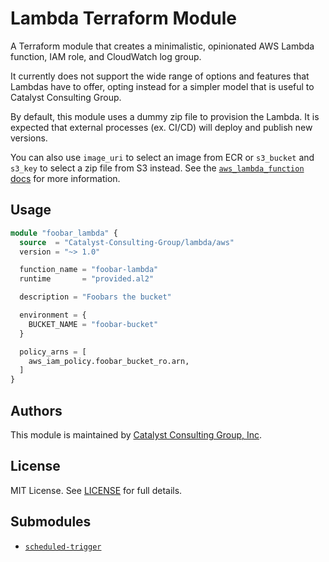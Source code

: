 # Lambda Terraform Module

A Terraform module that creates a minimalistic, opinionated AWS Lambda function, IAM role, and CloudWatch log group.

It currently does not support the wide range of options and features that Lambdas have to offer,
opting instead for a simpler model that is useful to Catalyst Consulting Group.

By default, this module uses a dummy zip file to provision the Lambda.
It is expected that external processes (ex. CI/CD) will deploy and publish new versions.

You can also use `image_uri` to select an image from ECR or `s3_bucket` and `s3_key` to select a zip file from S3 instead.
See the [`aws_lambda_function` docs](https://registry.terraform.io/providers/hashicorp/aws/latest/docs/resources/lambda_function) for more information.

## Usage

```terraform
module "foobar_lambda" {
  source  = "Catalyst-Consulting-Group/lambda/aws"
  version = "~> 1.0"

  function_name = "foobar-lambda"
  runtime       = "provided.al2"

  description = "Foobars the bucket"

  environment = {
    BUCKET_NAME = "foobar-bucket"
  }

  policy_arns = [
    aws_iam_policy.foobar_bucket_ro.arn,
  ]
}
```

## Authors

This module is maintained by [Catalyst Consulting Group, Inc](https://github.com/Catalyst-Consulting-Group).

## License

MIT License. See [LICENSE](./LICENSE) for full details.

## Submodules

- [`scheduled-trigger`](./modules/scheduled-trigger/README.md)
